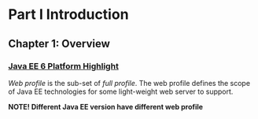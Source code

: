 # Part I Introduction
## Chapter 1: Overview
### [Java EE 6 Platform Highlight](https://docs.oracle.com/javaee/6/tutorial/doc/giqvh.html)
*Web profile* is the sub-set of *full profile*. The web profile defines the scope of Java EE technologies for some light-weight web server to support.

**NOTE! Different Java EE version have different web profile**
